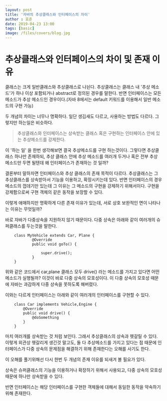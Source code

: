 ```yaml
---
layout: post
title: '자바의 추상클래스와 인터페이스의 차이'
author : 효준
date: 2019-04-23 13:00
tags: [basic]
image: /files/covers/blog.jpg
---
```


# 추상클래스와 인터페이스의 차이 및 존재 이유

클래스는 크게 일반클래스와 추상클래스로 나뉜다.
추상클래스는 클래스 내 '추상 메소드'가 하나 이상 포함되거나 abstract로 정의된 경우를 말한다. 반면 인터페이스는 모든 메소드가 추상 메소드인 경우이다.(자바 8에서는 default 키워드를 이용해서 일반 메소드의 구현 가능)

두 개념의 차이는 너무나 명확하다. 일단 생김새도 다르고, 사용하는 방법도 다르다.
그렇지만 하는일은 비슷하다.

> 추상클래스와 인터페이스는 상속받는 클래스 혹은 구현하는 인터페이스 안에 있는 추상메소드를 강제한다.

이 '하는 일' 을 한번 생각해보면 결국 추상메소드를 구현 하는것이다. 그렇다면 추상클래스 하나만 존재하되, 추상 클래스 안에 추상 메소드를 여러개 두거나 혹은 전부 추상 메소드만 두면 될텐데 왜 인터페이스가 존재하는 것 일까?

결론부터 말하자면 인터페이스와 추상 클래스의 존재 목적이 다르다. 추상클래스는 그 추상클래스를 상속받아서 기능을 이용하고, 확장시키는데 있다.
반면 인터페이스의 경우 메소드의 껍데기만 있는데 그 이유는 그 메소드의 구현을 강제하기 위해서이다. 구현을 강제함으로써 구현 객체의 같은 동작을 보장할 수 있다.

이렇게 애매하지만 명확하게 다른 존재 이유가 있는데, 서로 상호 보완적인 면이 나타나는 이유는 무엇일까?

바로 자바가 다중상속을 지원하지 않기 때문이다. 다중 상속은 아래와 같이 여러개의 슈퍼클래스를 두는것을 말한다.

```
    class MyVehicle extends Car, Plane {
            @Override
            public void goTo() {

                super.drive();
            }
    }
```

위와 같은 코드에서 car,plane 클래스 모두 drive() 라는 메소드를 가지고 있다면 어떤 메소드가 실행될까? 이것이 바로 다중 상속의 모호성이다. 이 다중 상속의 모호성 때문에 자바는 과감하게 다중 상속을 못하도록 해버렸다.

이와는 다르게 인터페이스는 아래와 같이 여러개의 인터페이스를 구현할 수 있다.

```
    class Car implements Vehicle,Engine {
        @Override
        public void drive() {
            @doSomething
        }
    }
```

마치 여러개를 상속받는 것 처럼 보인다. 그래서 추상클래스의 상속과 헷갈릴 수 있다. 이렇게 외관상 헷갈리게 생긴것 말고도, 둘 다 추상메소드를 가지고 있다는 점 때문에 인터페이스가 다중 상속의 문제점을 해결하기 위해 존재한다는 오해를 사기도 한다.

이 오해를 풀기위해선 다시 한번 두 개념의 존재 이유를 되새겨 볼 필요가 있다.

상속은 슈퍼클래스의 기능을 이용하거나 확장하기 위해서 사용되고, 다중 상속의 모호성 때문에 하나만 상속받을 수 있다.

반면 인터페이스는 해당 인터페이스를 구현한 객체들에 대해서 동일한 동작을 약속하기 위해 존재한다.
